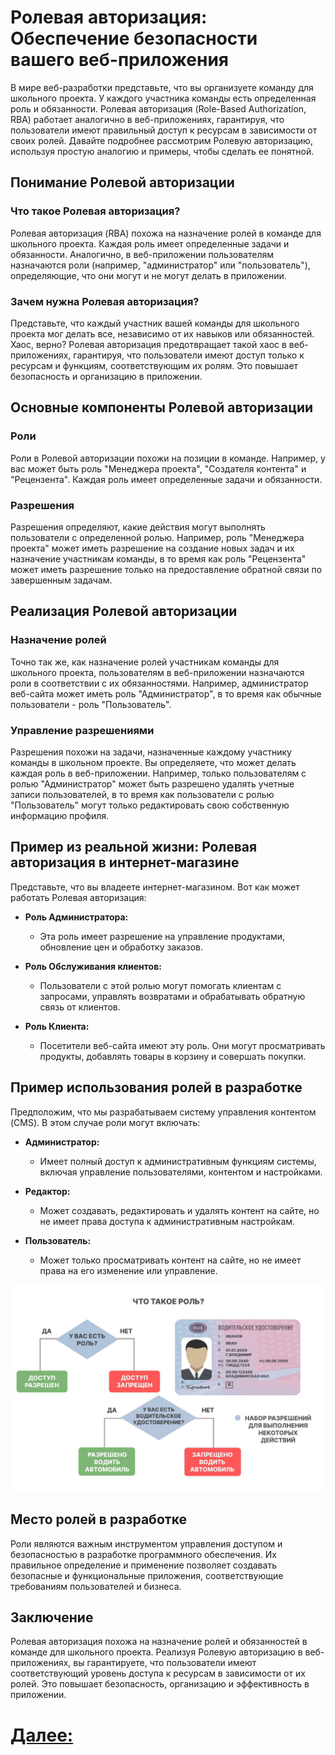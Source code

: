 # Ролевая авторизация: Обеспечение безопасности вашего веб-приложения

В мире веб-разработки представьте, что вы организуете команду для школьного проекта. У каждого участника команды есть определенная роль и обязанности. Ролевая авторизация (Role-Based Authorization, RBA) работает аналогично в веб-приложениях, гарантируя, что пользователи имеют правильный доступ к ресурсам в зависимости от своих ролей. Давайте подробнее рассмотрим Ролевую авторизацию, используя простую аналогию и примеры, чтобы сделать ее понятной.

## Понимание Ролевой авторизации

### Что такое Ролевая авторизация?

Ролевая авторизация (RBA) похожа на назначение ролей в команде для школьного проекта. Каждая роль имеет определенные задачи и обязанности. Аналогично, в веб-приложении пользователям назначаются роли (например, "администратор" или "пользователь"), определяющие, что они могут и не могут делать в приложении.

### Зачем нужна Ролевая авторизация?

Представьте, что каждый участник вашей команды для школьного проекта мог делать все, независимо от их навыков или обязанностей. Хаос, верно? Ролевая авторизация предотвращает такой хаос в веб-приложениях, гарантируя, что пользователи имеют доступ только к ресурсам и функциям, соответствующим их ролям. Это повышает безопасность и организацию в приложении.

## Основные компоненты Ролевой авторизации

### Роли

Роли в Ролевой авторизации похожи на позиции в команде. Например, у вас может быть роль "Менеджера проекта", "Создателя контента" и "Рецензента". Каждая роль имеет определенные задачи и обязанности.

### Разрешения

Разрешения определяют, какие действия могут выполнять пользователи с определенной ролью. Например, роль "Менеджера проекта" может иметь разрешение на создание новых задач и их назначение участникам команды, в то время как роль "Рецензента" может иметь разрешение только на предоставление обратной связи по завершенным задачам.

## Реализация Ролевой авторизации

### Назначение ролей

Точно так же, как назначение ролей участникам команды для школьного проекта, пользователям в веб-приложении назначаются роли в соответствии с их обязанностями. Например, администратор веб-сайта может иметь роль "Администратор", в то время как обычные пользователи - роль "Пользователь".

### Управление разрешениями

Разрешения похожи на задачи, назначенные каждому участнику команды в школьном проекте. Вы определяете, что может делать каждая роль в веб-приложении. Например, только пользователям с ролью "Администратор" может быть разрешено удалять учетные записи пользователей, в то время как пользователи с ролью "Пользователь" могут только редактировать свою собственную информацию профиля.

## Пример из реальной жизни: Ролевая авторизация в интернет-магазине

Представьте, что вы владеете интернет-магазином. Вот как может работать Ролевая авторизация:

- **Роль Администратора:**
    - Эта роль имеет разрешение на управление продуктами, обновление цен и обработку заказов.

- **Роль Обслуживания клиентов:**
    - Пользователи с этой ролью могут помогать клиентам с запросами, управлять возвратами и обрабатывать обратную связь от клиентов.

- **Роль Клиента:**
    - Посетители веб-сайта имеют эту роль. Они могут просматривать продукты, добавлять товары в корзину и совершать покупки.

## Пример использования ролей в разработке

Предположим, что мы разрабатываем систему управления контентом (CMS). В этом случае роли могут включать:

- **Администратор:**
    - Имеет полный доступ к административным функциям системы, включая управление пользователями, контентом и настройками.

- **Редактор:**
    - Может создавать, редактировать и удалять контент на сайте, но не имеет права доступа к административным настройкам.

- **Пользователь:**
    - Может только просматривать контент на сайте, но не имеет права на его изменение или управление.

![Пример ролей в жизни](../../../src/security/role.jpg)
## Место ролей в разработке

Роли являются важным инструментом управления доступом и безопасностью в разработке программного обеспечения. Их правильное определение и применение позволяет создавать безопасные и функциональные приложения, соответствующие требованиям пользователей и бизнеса.

## Заключение

Ролевая авторизация похожа на назначение ролей и обязанностей в команде для школьного проекта. Реализуя Ролевую авторизацию в веб-приложениях, вы гарантируете, что пользователи имеют соответствующий уровень доступа к ресурсам в зависимости от их ролей. Это повышает безопасность, организацию и эффективность в приложении.


# [Далее: ]()